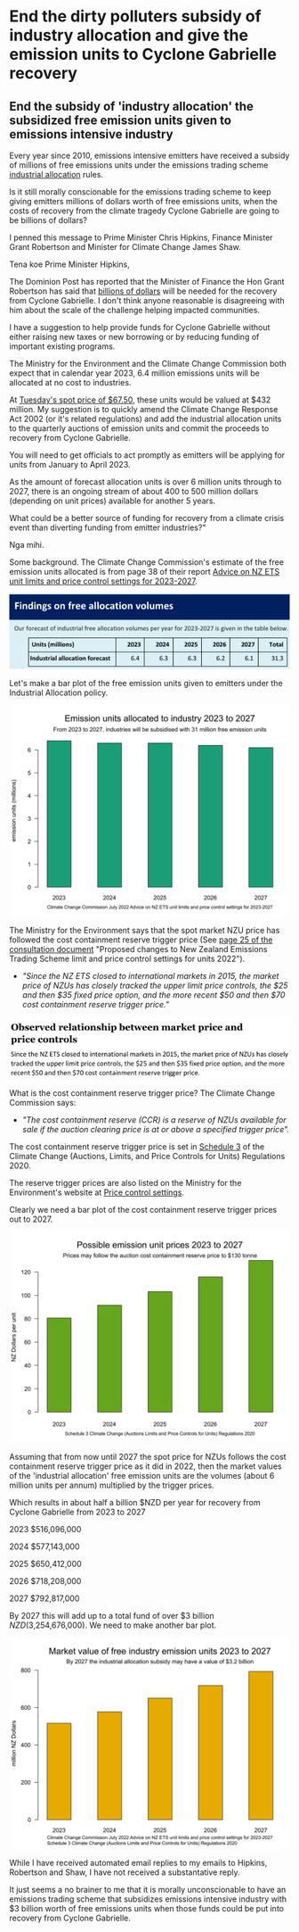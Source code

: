 # End the dirty polluters subsidy of industry allocation and give the emission units to Cyclone Gabrielle recovery  

## End the subsidy of 'industry allocation' the subsidized free emission units given to emissions intensive industry

Every year since 2010, emissions intensive emitters have received a subsidy of millions of free emissions units under the emissions trading scheme [industrial allocation](https://www.epa.govt.nz/industry-areas/emissions-trading-scheme/industrial-allocations/decisions/) rules.

Is it still morally conscionable for the emissions trading scheme to keep giving emitters millions of dollars worth of free emissions units, when the costs of recovery from the climate tragedy Cyclone Gabrielle are going to be billions of dollars?

I penned this message to Prime Minister Chris Hipkins, Finance Minister Grant Robertson and Minister for Climate Change James Shaw.

Tena koe Prime Minister Hipkins,

The Dominion Post has reported that the Minister of Finance the Hon Grant Robertson has said that <a href="https://www.stuff.co.nz/business/opinion-analysis/131288785/tom-pullarstrecker-cyclone-leaves-less-room-to-deal-with-more-shocks">billions of dollars</a> will be needed for the recovery from Cyclone Gabrielle. I don't think anyone reasonable is disagreeing with him about the scale of the challenge helping impacted communities.

I have a suggestion to help provide funds for Cyclone Gabrielle without either raising new taxes or new borrowing or by reducing funding of important existing programs.  

The Ministry for the Environment and the Climate Change Commission both expect that in calendar year 2023, 6.4 million emissions units will be allocated at no cost to industries.

At [Tuesday's spot price of $67.50](https://www.carbonnews.co.nz/story.asp?storyID=27088), these units would be valued at $432 million. My suggestion is to quickly amend the Climate Change Response Act 2002 (or it's related regulations) and add the industrial allocation units to the quarterly auctions of emission units and commit the proceeds to recovery from Cyclone Gabrielle.

You will need to get officials to act promptly as emitters will be applying for units from January to April 2023.

As the amount of forecast allocation units is over 6 million units through to 2027, there is an ongoing stream of about 400 to 500 million dollars (depending on unit prices) available for another 5 years.

What could be a better source of funding for recovery from a climate crisis event than diverting funding from emitter industries?"

Nga mihi.

Some background. The Climate Change Commission's estimate of the free emission units allocated is from page 38 of their report [Advice on NZ ETS unit limits and price control settings for 2023-2027](https://www.climatecommission.govt.nz/our-work/advice-to-government-topic/nz-ets/our-advice-on-the-nz-ets/nz-ets-unit-limits-and-price-control-settings-for-2023-2027/).

![](Findingsonfreeallocation.png)

Let's make a bar plot of the free emission units given to emitters under the Industrial Allocation policy.

![](Industrial-Allocation-barplot-2023-2027-720-540.svg)

The Ministry for the Environment says that the spot market NZU price has followed the cost containment reserve trigger price (See [page 25 of the consultation document](https://environment.govt.nz/publications/proposed-changes-to-new-zealand-emissions-trading-scheme-limit-and-price-control-settings-for-units-2022-consultation-document/) "Proposed changes to New Zealand Emissions Trading Scheme limit and price control settings for units 2022").
* <i>"Since the NZ ETS closed to international markets in 2015, the market price of NZUs has closely tracked the upper limit price controls, the $25 and then $35 fixed price option, and the more recent $50 and then $70 cost containment reserve trigger price."</i>

![](p25-MfE-proposedchanges-2022.png)

What is the cost containment reserve trigger price? The Climate Change Commission says: 
* <i>"The cost containment reserve (CCR) is a reserve of NZUs available for sale if the auction clearing price is at or above a specified trigger price".</i>

The cost containment reserve trigger price is set in [Schedule 3](https://legislation.govt.nz/regulation/public/2020/0264/latest/LMS376569.html) of the Climate Change (Auctions, Limits, and Price Controls for Units) Regulations 2020.

The reserve trigger prices are also listed on the Ministry for the Environment's website at [Price control settings](https://environment.govt.nz/what-government-is-doing/areas-of-work/climate-change/ets/nz-ets-market/emission-unit-prices-and-controls/).

Clearly we need a bar plot of the cost containment reserve trigger prices out to 2027.

![](Unit-prices-barplot-2023-2027-720-540.svg)

Assuming that from now until 2027 the spot price for NZUs follows the cost containment reserve trigger price as it did in 2022, then the market values of the 'industrial allocation' free emission units are the volumes (about 6 million units per annum) multiplied by the trigger prices.

Which results in about half a billion $NZD per year for recovery from Cyclone Gabrielle from 2023 to 2027

2023  $516,096,000

2024  $577,143,000

2025  $650,412,000

2026  $718,208,000

2027  $792,817,000

By 2027 this will add up to a total fund of over $3 billion $NZD ($3,254,676,000). We need to make another bar plot.

![](Unit-values-barplot-2023-2027-720-540.svg)

While I have received automated email replies to my emails to Hipkins, Robertson and Shaw, I have not received a substantative reply.

It just seems a no brainer to me that it is morally unconscionable to have an emissions trading scheme that subsidizes emissions intensive industry with $3 billion worth of free emissions units when those funds could be put into recovery from Cyclone Gabrielle.
